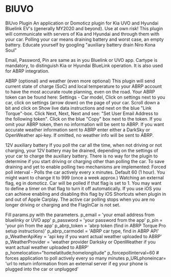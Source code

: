 # BlUVO
 
BlUvo Plugin
An application or Domoticz plugin for Kia UVO and Hyundai Bluelink EV's (generally MY2020 and beyond). Use at own risk!
This plugin will communicate with servers of Kia and Hyundai and through them with your car. Polling your car means draining battery and worst case, an empty battery. Educate yourself by googling "auxiliary battery drain Niro Kona Soul"

Email, Password, Pin are same as in you Bluelink or UVO app. Cartype is mandatory, to distinguish Kia or Hyundai BlueLink operation. It is also used for ABRP integration.

ABRP (optional) and weather (even more optional)
This plugin will send current state of charge (SoC) and local temperature to your ABRP account to have the most accurate route planning, even on the road.
Your ABRP token can be found here: Settings - Car model, Click on settings next to you car, click on settings (arrow down) on the page of your car. Scroll down a bit and click on Show live data instructions and next on the blue "Link Torque"-box. Click Next, Next, Next and see: "Set User Email Address to the following token". Click on the blue "Copy" box next to the token.
If you omit your ABRP token, then no information will be sent to ABRP.
If you want accurate weather information sent to ABRP enter either a DarkSky or OpenWeather api-key. If omitted, no weather info will be sent to ABRP.

12V auxiliary battery
If you poll the car all the time, when not driving or not charging, your 12V battery may be drained, depending on the settings of your car to charge the auxiliary battery. There is no way for the plugin to determine if you start driving or charging other than polling the car. To save draining and yet to enable polling two mechanisms are implemented:
Forced poll interval - Polls the car actively every x minutes. Default 60 (1 hour). You might want to change it to 999 (once a week approx.)
Watching an external flag, eg in domoticz. Car will be polled if that flag is set to 1. You may want to define a timer on that flag to turn it off automatically. If you use iOS you can achieve enabling and disabling this flag by iOS Shortcuts when plugin in and out of Apple Carplay. 
The active car polling stops when you are no longer driving or charging and the FlagInCar is not set.


Fill params.py with the parameters.
p_email = 'your email address from bluelinky or UVO app'
p_password = 'your password from the app'
p_pin = 'your pin from the app'
p_abrp_token = 'abrp token (find in ABRP Torque Pro setup instructions)'
p_abrp_carmodel = 'ABRP car type, find in ABRP API'
p_WeatherApiKey = 'api key if you want actual weather uploaded to ABRP'
p_WeatherProvider = 'weather provider Darksky or OpenWeather if you want actual weather uploaded to ABRP'
p_homelocation="homelatitude;homelongitude"
p_forcepollinterval=60   # forces application to poll actively every so many minutes
p_URLphoneincar= 'url to return information from an external server if eg your phone is plugged into the car or unplugged'

